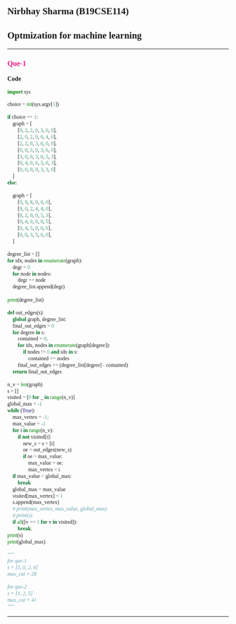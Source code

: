 ## Nirbhay Sharma (B19CSE114)
## Optmization for machine learning

---

### Que-1

**Code**

```py
import sys

choice = int(sys.argv[1])

if choice == 1:
    graph = [
        [0, 2, 2, 0, 3, 0, 0],
        [2, 0, 2, 0, 0, 4, 0],
        [2, 2, 0, 3, 0, 0, 0],
        [0, 0, 3, 0, 3, 6, 0],
        [3, 0, 0, 3, 0, 5, 3],
        [0, 4, 0, 6, 5, 0, 3],
        [0, 0, 0, 0, 3, 3, 0]
    ]
else:

    graph = [
        [0, 9, 8, 0, 0, 0],
        [9, 0, 2, 4, 4, 0],
        [8, 2, 0, 0, 5, 3],
        [0, 4, 0, 0, 0, 5],
        [0, 4, 5, 0, 0, 6],
        [0, 0, 3, 5, 6, 0],
    ]

degree_list = []
for idx, nodes in enumerate(graph):
    degr = 0
    for node in nodes:
        degr += node
    degree_list.append(degr)
        
print(degree_list)

def out_edges(s):
    global graph, degree_list;
    final_out_edges = 0
    for degree in s:
        contained = 0;
        for idx, nodes in enumerate(graph[degree]):
            if nodes != 0 and idx in s:
                contained += nodes
        final_out_edges += (degree_list[degree] - contained)
    return final_out_edges

n_v = len(graph)
s = []
visited = [0 for _ in range(n_v)]
global_max = -1
while (True):
    max_vertex = -1;
    max_value = -1
    for i in range(n_v):
        if not visited[i]:
            new_s = s + [i]
            oe = out_edges(new_s)
            if oe > max_value:
                max_value = oe;
                max_vertex = i
    if max_value < global_max:
        break
    global_max = max_value
    visited[max_vertex] = 1
    s.append(max_vertex)
    # print(max_vertex, max_value, global_max)
    # print(s)
    if all([v == 1 for v in visited]):
        break;
print(s)
print(global_max)

"""
for que-1
s = [5, 0, 2, 6]
max_cut = 28

for que-2
s = [1, 2, 5]
max_cut = 41
"""

```

---

<style> 

table, th, td {
  border: 0.1px solid black;
  border-collapse: collapse;
}

* {
    font-family: "Monaco";
}

h3 {
    color: #e71989;
}

</style>

<script type="text/javascript" src="http://cdn.mathjax.org/mathjax/latest/MathJax.js?config=TeX-AMS-MML_HTMLorMML"></script>
<script type="text/x-mathjax-config">
    MathJax.Hub.Config({ tex2jax: {inlineMath: [['$', '$']]}, messageStyle: "none" });
</script>